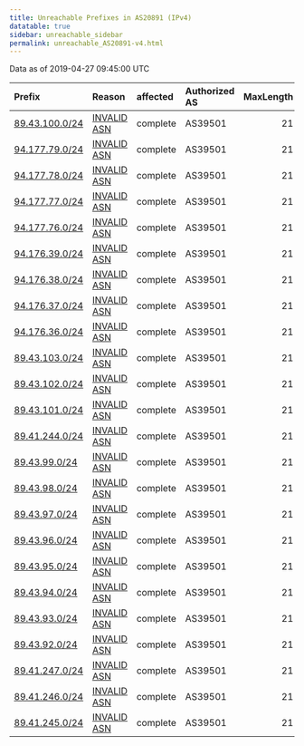 ```yaml
---
title: Unreachable Prefixes in AS20891 (IPv4)
datatable: true
sidebar: unreachable_sidebar
permalink: unreachable_AS20891-v4.html
---
```


Data as of 2019-04-27 09:45:00 UTC


<div class="datatable-begin"></div>

| Prefix                                                 | Reason                                                                                                | affected   | Authorized AS   |   MaxLength | Anchor                                         |   unreachable /24s |
|:-------------------------------------------------------|:------------------------------------------------------------------------------------------------------|:-----------|:----------------|------------:|:-----------------------------------------------|-------------------:|
| [89.43.100.0/24](https://stat.ripe.net/89.43.100.0/24) | [INVALID ASN](https://rpki-validator.ripe.net/announcement-preview?asn=AS20891&prefix=89.43.100.0/24) | complete   | AS39501         |          21 | [RIPE](unreachable_RIPE_NCC_RPKI_Root-v4.html) |                  1 |
| [94.177.79.0/24](https://stat.ripe.net/94.177.79.0/24) | [INVALID ASN](https://rpki-validator.ripe.net/announcement-preview?asn=AS20891&prefix=94.177.79.0/24) | complete   | AS39501         |          21 | [RIPE](unreachable_RIPE_NCC_RPKI_Root-v4.html) |                  1 |
| [94.177.78.0/24](https://stat.ripe.net/94.177.78.0/24) | [INVALID ASN](https://rpki-validator.ripe.net/announcement-preview?asn=AS20891&prefix=94.177.78.0/24) | complete   | AS39501         |          21 | [RIPE](unreachable_RIPE_NCC_RPKI_Root-v4.html) |                  1 |
| [94.177.77.0/24](https://stat.ripe.net/94.177.77.0/24) | [INVALID ASN](https://rpki-validator.ripe.net/announcement-preview?asn=AS20891&prefix=94.177.77.0/24) | complete   | AS39501         |          21 | [RIPE](unreachable_RIPE_NCC_RPKI_Root-v4.html) |                  1 |
| [94.177.76.0/24](https://stat.ripe.net/94.177.76.0/24) | [INVALID ASN](https://rpki-validator.ripe.net/announcement-preview?asn=AS20891&prefix=94.177.76.0/24) | complete   | AS39501         |          21 | [RIPE](unreachable_RIPE_NCC_RPKI_Root-v4.html) |                  1 |
| [94.176.39.0/24](https://stat.ripe.net/94.176.39.0/24) | [INVALID ASN](https://rpki-validator.ripe.net/announcement-preview?asn=AS20891&prefix=94.176.39.0/24) | complete   | AS39501         |          21 | [RIPE](unreachable_RIPE_NCC_RPKI_Root-v4.html) |                  1 |
| [94.176.38.0/24](https://stat.ripe.net/94.176.38.0/24) | [INVALID ASN](https://rpki-validator.ripe.net/announcement-preview?asn=AS20891&prefix=94.176.38.0/24) | complete   | AS39501         |          21 | [RIPE](unreachable_RIPE_NCC_RPKI_Root-v4.html) |                  1 |
| [94.176.37.0/24](https://stat.ripe.net/94.176.37.0/24) | [INVALID ASN](https://rpki-validator.ripe.net/announcement-preview?asn=AS20891&prefix=94.176.37.0/24) | complete   | AS39501         |          21 | [RIPE](unreachable_RIPE_NCC_RPKI_Root-v4.html) |                  1 |
| [94.176.36.0/24](https://stat.ripe.net/94.176.36.0/24) | [INVALID ASN](https://rpki-validator.ripe.net/announcement-preview?asn=AS20891&prefix=94.176.36.0/24) | complete   | AS39501         |          21 | [RIPE](unreachable_RIPE_NCC_RPKI_Root-v4.html) |                  1 |
| [89.43.103.0/24](https://stat.ripe.net/89.43.103.0/24) | [INVALID ASN](https://rpki-validator.ripe.net/announcement-preview?asn=AS20891&prefix=89.43.103.0/24) | complete   | AS39501         |          21 | [RIPE](unreachable_RIPE_NCC_RPKI_Root-v4.html) |                  1 |
| [89.43.102.0/24](https://stat.ripe.net/89.43.102.0/24) | [INVALID ASN](https://rpki-validator.ripe.net/announcement-preview?asn=AS20891&prefix=89.43.102.0/24) | complete   | AS39501         |          21 | [RIPE](unreachable_RIPE_NCC_RPKI_Root-v4.html) |                  1 |
| [89.43.101.0/24](https://stat.ripe.net/89.43.101.0/24) | [INVALID ASN](https://rpki-validator.ripe.net/announcement-preview?asn=AS20891&prefix=89.43.101.0/24) | complete   | AS39501         |          21 | [RIPE](unreachable_RIPE_NCC_RPKI_Root-v4.html) |                  1 |
| [89.41.244.0/24](https://stat.ripe.net/89.41.244.0/24) | [INVALID ASN](https://rpki-validator.ripe.net/announcement-preview?asn=AS20891&prefix=89.41.244.0/24) | complete   | AS39501         |          21 | [RIPE](unreachable_RIPE_NCC_RPKI_Root-v4.html) |                  1 |
| [89.43.99.0/24](https://stat.ripe.net/89.43.99.0/24)   | [INVALID ASN](https://rpki-validator.ripe.net/announcement-preview?asn=AS20891&prefix=89.43.99.0/24)  | complete   | AS39501         |          21 | [RIPE](unreachable_RIPE_NCC_RPKI_Root-v4.html) |                  1 |
| [89.43.98.0/24](https://stat.ripe.net/89.43.98.0/24)   | [INVALID ASN](https://rpki-validator.ripe.net/announcement-preview?asn=AS20891&prefix=89.43.98.0/24)  | complete   | AS39501         |          21 | [RIPE](unreachable_RIPE_NCC_RPKI_Root-v4.html) |                  1 |
| [89.43.97.0/24](https://stat.ripe.net/89.43.97.0/24)   | [INVALID ASN](https://rpki-validator.ripe.net/announcement-preview?asn=AS20891&prefix=89.43.97.0/24)  | complete   | AS39501         |          21 | [RIPE](unreachable_RIPE_NCC_RPKI_Root-v4.html) |                  1 |
| [89.43.96.0/24](https://stat.ripe.net/89.43.96.0/24)   | [INVALID ASN](https://rpki-validator.ripe.net/announcement-preview?asn=AS20891&prefix=89.43.96.0/24)  | complete   | AS39501         |          21 | [RIPE](unreachable_RIPE_NCC_RPKI_Root-v4.html) |                  1 |
| [89.43.95.0/24](https://stat.ripe.net/89.43.95.0/24)   | [INVALID ASN](https://rpki-validator.ripe.net/announcement-preview?asn=AS20891&prefix=89.43.95.0/24)  | complete   | AS39501         |          21 | [RIPE](unreachable_RIPE_NCC_RPKI_Root-v4.html) |                  1 |
| [89.43.94.0/24](https://stat.ripe.net/89.43.94.0/24)   | [INVALID ASN](https://rpki-validator.ripe.net/announcement-preview?asn=AS20891&prefix=89.43.94.0/24)  | complete   | AS39501         |          21 | [RIPE](unreachable_RIPE_NCC_RPKI_Root-v4.html) |                  1 |
| [89.43.93.0/24](https://stat.ripe.net/89.43.93.0/24)   | [INVALID ASN](https://rpki-validator.ripe.net/announcement-preview?asn=AS20891&prefix=89.43.93.0/24)  | complete   | AS39501         |          21 | [RIPE](unreachable_RIPE_NCC_RPKI_Root-v4.html) |                  1 |
| [89.43.92.0/24](https://stat.ripe.net/89.43.92.0/24)   | [INVALID ASN](https://rpki-validator.ripe.net/announcement-preview?asn=AS20891&prefix=89.43.92.0/24)  | complete   | AS39501         |          21 | [RIPE](unreachable_RIPE_NCC_RPKI_Root-v4.html) |                  1 |
| [89.41.247.0/24](https://stat.ripe.net/89.41.247.0/24) | [INVALID ASN](https://rpki-validator.ripe.net/announcement-preview?asn=AS20891&prefix=89.41.247.0/24) | complete   | AS39501         |          21 | [RIPE](unreachable_RIPE_NCC_RPKI_Root-v4.html) |                  1 |
| [89.41.246.0/24](https://stat.ripe.net/89.41.246.0/24) | [INVALID ASN](https://rpki-validator.ripe.net/announcement-preview?asn=AS20891&prefix=89.41.246.0/24) | complete   | AS39501         |          21 | [RIPE](unreachable_RIPE_NCC_RPKI_Root-v4.html) |                  1 |
| [89.41.245.0/24](https://stat.ripe.net/89.41.245.0/24) | [INVALID ASN](https://rpki-validator.ripe.net/announcement-preview?asn=AS20891&prefix=89.41.245.0/24) | complete   | AS39501         |          21 | [RIPE](unreachable_RIPE_NCC_RPKI_Root-v4.html) |                  1 |

<div class="datatable-end"></div>